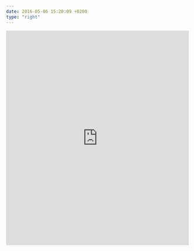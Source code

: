 ```yaml
---
date: 2016-05-06 15:20:09 +0200
type: "right"
---
```

<iframe src="https://www.facebook.com/plugins/post.php?href=https%3A%2F%2Fwww.facebook.com%2Fphoto.php%3Ffbid%3D985874698195405%26set%3Da.381751091941105.1073741825.100003186531392%26type%3D3&width=500" width="500" height="587" style="border:none;overflow:hidden" scrolling="no" frameborder="0" allowTransparency="true"></iframe>
